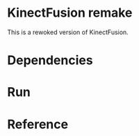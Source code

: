# KinectFusion remake

This is a rewoked version of KinectFusion.

# Dependencies


# Run

# Reference